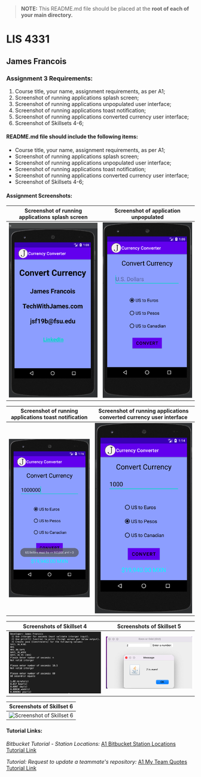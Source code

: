 > **NOTE:** This README.md file should be placed at the **root of each of your main directory.**

# LIS 4331

## James Francois

### Assignment 3 Requirements:

1. Course title, your name, assignment requirements, as per A1; 
2. Screenshot of running applications splash screen;
3. Screenshot of running applications unpopulated user interface; 
4. Screenshot of running applications toast notification;
5. Screenshot of running applications converted currency user interface;
6. Screenshot of Skillsets 4-6; 

#### README.md file should include the following items:

* Course title, your name, assignment requirements, as per A1; 
* Screenshot of running applications splash screen;
* Screenshot of running applications unpopulated user interface; 
* Screenshot of running applications toast notification;
* Screenshot of running applications converted currency user interface;
* Screenshot of Skillsets 4-6;

#### Assignment Screenshots:

| Screenshot of running applications splash screen | Screenshot of application unpopulated |
| -------------- | --------------|
| ![Screenshot of running applications splash screen](img/splash.png) | ![Screenshot of application unpopulated](img/unpopulated.png) |

| Screenshot of running applications toast notification | Screenshot of running applications converted currency user interface |
| -------------- | --------------|
| ![Screenshot of running applications toast notification](img/notification.png) | ![Screenshot of running applications converted currency user interface](img/currency.png) |

| Screenshots of Skillset 4 | Screenshots of Skillset 5 |
| -------------- | --------------|
| ![Screenshot of Skillset 4](img/skillset04.png) | ![Screenshot of Skillset 5](img/skillset05.png) |

| Screenshots of Skillset 6 |
| -------------- |
| ![Screenshot of Skillset 6](img/skillset06.png) |















#### Tutorial Links:

*Bitbucket Tutorial - Station Locations:*
[A1 Bitbucket Station Locations Tutorial Link](https://bitbucket.org/username/bitbucketstationlocations/ "Bitbucket Station Locations")

*Tutorial: Request to update a teammate's repository:*
[A1 My Team Quotes Tutorial Link](https://bitbucket.org/username/myteamquotes/ "My Team Quotes Tutorial")
